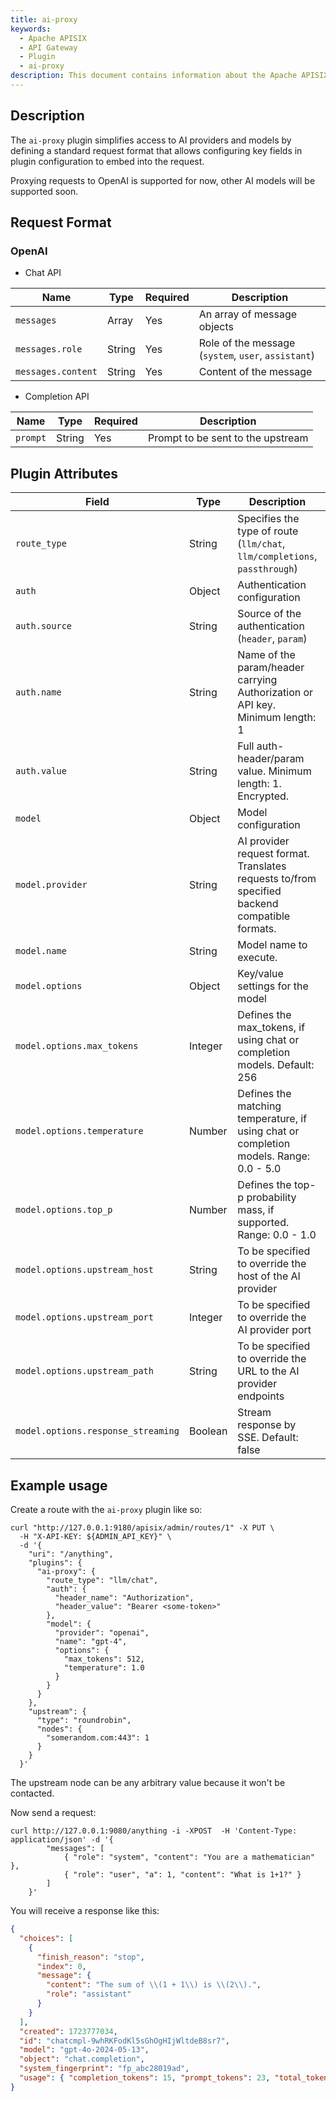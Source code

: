 ```yaml
---
title: ai-proxy
keywords:
  - Apache APISIX
  - API Gateway
  - Plugin
  - ai-proxy
description: This document contains information about the Apache APISIX ai-proxy Plugin.
---
```


<!--
#
# Licensed to the Apache Software Foundation (ASF) under one or more
# contributor license agreements.  See the NOTICE file distributed with
# this work for additional information regarding copyright ownership.
# The ASF licenses this file to You under the Apache License, Version 2.0
# (the "License"); you may not use this file except in compliance with
# the License.  You may obtain a copy of the License at
#
#     http://www.apache.org/licenses/LICENSE-2.0
#
# Unless required by applicable law or agreed to in writing, software
# distributed under the License is distributed on an "AS IS" BASIS,
# WITHOUT WARRANTIES OR CONDITIONS OF ANY KIND, either express or implied.
# See the License for the specific language governing permissions and
# limitations under the License.
#
-->

## Description

The `ai-proxy` plugin simplifies access to AI providers and models by defining a standard request format
that allows configuring key fields in plugin configuration to embed into the request.

Proxying requests to OpenAI is supported for now, other AI models will be supported soon.

## Request Format

### OpenAI

- Chat API

| Name               | Type   | Required | Description                                         |
| ------------------ | ------ | -------- | --------------------------------------------------- |
| `messages`         | Array  | Yes      | An array of message objects                         |
| `messages.role`    | String | Yes      | Role of the message (`system`, `user`, `assistant`) |
| `messages.content` | String | Yes      | Content of the message                              |

- Completion API

| Name     | Type   | Required | Description                       |
| -------- | ------ | -------- | --------------------------------- |
| `prompt` | String | Yes      | Prompt to be sent to the upstream |

## Plugin Attributes

| Field                              | Type    | Description                                                                                   | Required |
| ---------------------------------- | ------- | --------------------------------------------------------------------------------------------- | -------- |
| `route_type`                       | String  | Specifies the type of route (`llm/chat`, `llm/completions`, `passthrough`)                    | Yes      |
| `auth`                             | Object  | Authentication configuration                                                                  | Yes      |
| `auth.source`                      | String  | Source of the authentication (`header`, `param`)                                              | Yes      |
| `auth.name`                        | String  | Name of the param/header carrying Authorization or API key. Minimum length: 1                 | Yes      |
| `auth.value`                       | String  | Full auth-header/param value. Minimum length: 1. Encrypted.                                   | Yes      |
| `model`                            | Object  | Model configuration                                                                           | Yes      |
| `model.provider`                   | String  | AI provider request format. Translates requests to/from specified backend compatible formats. | Yes      |
| `model.name`                       | String  | Model name to execute.                                                                        | Yes      |
| `model.options`                    | Object  | Key/value settings for the model                                                              | No       |
| `model.options.max_tokens`         | Integer | Defines the max_tokens, if using chat or completion models. Default: 256                      | No       |
| `model.options.temperature`        | Number  | Defines the matching temperature, if using chat or completion models. Range: 0.0 - 5.0        | No       |
| `model.options.top_p`              | Number  | Defines the top-p probability mass, if supported. Range: 0.0 - 1.0                            | No       |
| `model.options.upstream_host`      | String  | To be specified to override the host of the AI provider                                       | No       |
| `model.options.upstream_port`      | Integer | To be specified to override the AI provider port                                              | No       |
| `model.options.upstream_path`      | String  | To be specified to override the URL to the AI provider endpoints                              | No       |
| `model.options.response_streaming` | Boolean | Stream response by SSE. Default: false                                                        | No       |

## Example usage

Create a route with the `ai-proxy` plugin like so:

```shell
curl "http://127.0.0.1:9180/apisix/admin/routes/1" -X PUT \
  -H "X-API-KEY: ${ADMIN_API_KEY}" \
  -d '{
    "uri": "/anything",
    "plugins": {
      "ai-proxy": {
        "route_type": "llm/chat",
        "auth": {
          "header_name": "Authorization",
          "header_value": "Bearer <some-token>"
        },
        "model": {
          "provider": "openai",
          "name": "gpt-4",
          "options": {
            "max_tokens": 512,
            "temperature": 1.0
          }
        }
      }
    },
    "upstream": {
      "type": "roundrobin",
      "nodes": {
        "somerandom.com:443": 1
      }
    }
  }'
```

The upstream node can be any arbitrary value because it won't be contacted.

Now send a request:

```shell
curl http://127.0.0.1:9080/anything -i -XPOST  -H 'Content-Type: application/json' -d '{
        "messages": [
            { "role": "system", "content": "You are a mathematician" },
            { "role": "user", "a": 1, "content": "What is 1+1?" }
        ]
    }'
```

You will receive a response like this:

```json
{
  "choices": [
    {
      "finish_reason": "stop",
      "index": 0,
      "message": {
        "content": "The sum of \\(1 + 1\\) is \\(2\\).",
        "role": "assistant"
      }
    }
  ],
  "created": 1723777034,
  "id": "chatcmpl-9whRKFodKl5sGhOgHIjWltdeB8sr7",
  "model": "gpt-4o-2024-05-13",
  "object": "chat.completion",
  "system_fingerprint": "fp_abc28019ad",
  "usage": { "completion_tokens": 15, "prompt_tokens": 23, "total_tokens": 38 }
}
```
